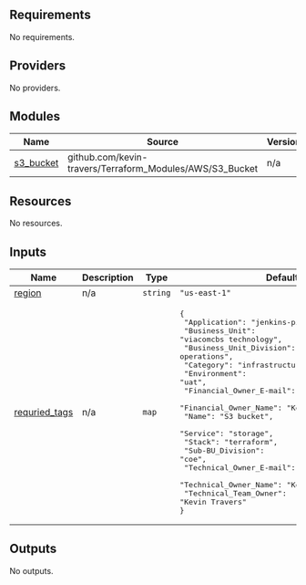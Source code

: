 <!-- BEGIN_TF_DOCS -->
## Requirements

No requirements.

## Providers

No providers.

## Modules

| Name | Source | Version |
|------|--------|---------|
| <a name="module_s3_bucket"></a> [s3\_bucket](#module\_s3\_bucket) | github.com/kevin-travers/Terraform_Modules/AWS/S3_Bucket | n/a |

## Resources

No resources.

## Inputs

| Name | Description | Type | Default | Required |
|------|-------------|------|---------|:--------:|
| <a name="input_region"></a> [region](#input\_region) | n/a | `string` | `"us-east-1"` | no |
| <a name="input_requried_tags"></a> [requried\_tags](#input\_requried\_tags) | n/a | `map` | <pre>{<br>  "Application": "jenkins-pipeline",<br>  "Business_Unit": "viacomcbs technology",<br>  "Business_Unit_Division": "global media operations",<br>  "Category": "infrastructure",<br>  "Environment": "uat",<br>  "Financial_Owner_E-mail": "ktravers@cbs.com",<br>  "Financial_Owner_Name": "Kevin Travers",<br>  "Name": "S3 bucket",<br>  "Service": "storage",<br>  "Stack": "terraform",<br>  "Sub-BU_Division": "coe",<br>  "Technical_Owner_E-mail": "ktravers@cbs.com",<br>  "Technical_Owner_Name": "Kevin Travers",<br>  "Technical_Team_Owner": "Kevin Travers"<br>}</pre> | no |

## Outputs

No outputs.
<!-- END_TF_DOCS -->